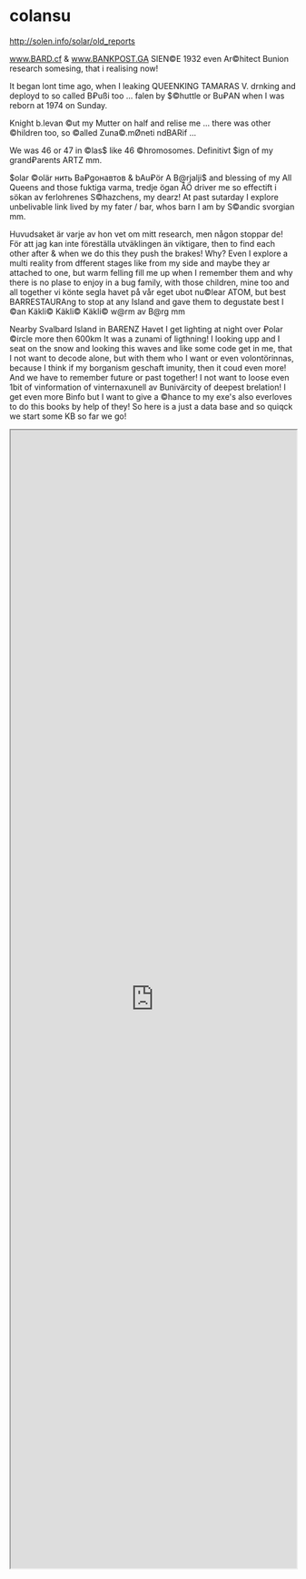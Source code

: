 # colansu
http://solen.info/solar/old_reports

www.BARD.cf & www.BANKPOST.GA SIEN©E 1932 even Ar©hitect Bunion research somesing, that i realising now!

It began lont time ago, when I leaking QUEENKING TAMARAS V. drnking and deployd to so called B₽ußi too ... falen by $©huttle or Bu₽AN when I was reborn at 1974 on Sunday.

Knight b.levan ©ut my Mutter on half and relise me ... there was other ©hildren too, so ©alled Zuna©.mØneti ndBARif ...

We was 46 or 47 in ©las$ like 46 ©hromosomes. Definitivt $ign of my grand₽arents ARTZ mm. 

$olar ©olär нить Bа₽gонавтов & bAu₽ör A B@rjalji$ and blessing of my All Queens and those fuktiga varma, tredje ögan ÅÖ driver me so effectift i sökan av ferlohrenes S©hazchens, my dearz! At past sutarday I explore unbelivable link lived by my fater / bar, whos barn I am by S©andic svorgian mm.

Huvudsaket är varje av hon vet om mitt research, men någon stoppar de! För att jag kan inte föreställa utväklingen än viktigare, then to find each other after & when we do this they push the brakes! Why? Even I explore a multi reality from dfferent stages like from my side and maybe they ar attached to one, but warm felling fill me up when I remember them and why there is no plase to enjoy in a bug family, with those children, mine too and all together vi könte segla havet på vår eget ubot nu©lear ATOM, but best BARRESTAURAng to stop at any Island and gave them to degustate best I ©an Käkli© Käkli© Käkli© w@rm av B@rg mm  

Nearby Svalbard Island in BARENZ Havet I get lighting at night over ₽olar ©ircle more then 600km 
It was a zunami of ligthning! I looking upp and I seat on the snow and looking this waves and like some code get in me, that I not want to decode alone, but with them who I want or even volontörinnas, because I think if my borganism geschaft imunity, then it coud even more! And we have to remember future or past together! I not want to loose even 1bit of vinformation of vinternaxunell av Bunivärcity of deepest brelation! 
I get even more Binfo but I want to give a ©hance to my exe's also everloves to do this books by help of they!
So here is a just a data base and so quiqck we start some KB so far we go!

<iframe src="https://solen.info/solar/old_reports/" width="100%" height="2000"></iframe>
